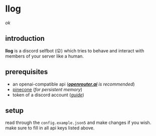 # llog
*ok*

## introduction
**llog** is a discord selfbot (😲) which tries to behave and interact with members of your server like a human.

## prerequisites
- an openai-compatible api (***[openrouter.ai](https://openrouter.ai)** is recommended*)
- [pinecone](https://app.pinecone.io) (*for persistent memory*)
- token of a discord account (*[guide](https://gist.github.com/MarvNC/e601f3603df22f36ebd3102c501116c6)*)

## setup
read through the `config.example.json5` and make changes if you wish. make sure to fill in all api keys listed above.